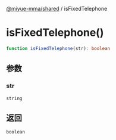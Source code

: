 [@miyue-mma/shared](../index.md) / isFixedTelephone

# isFixedTelephone()

```ts
function isFixedTelephone(str): boolean
```

## 参数

### str

`string`

## 返回

`boolean`
